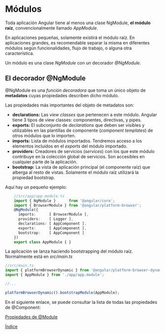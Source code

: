 # Módulos

Toda aplicación Angular tiene al menos una clase NgModule, **el módulo raíz**, convencionalmente llamado *AppModule*.

En aplicaciones pequeñas, solamente existirá el módulo raíz. En aplicaciones grandes, es recomendable separar la misma en diferentes módulos según funcionalidades, flujo de trabajo, o alguna otra característica.

Un módulo es una clase *NgModule* con un decorador *@NgModule*.

## El decorador @NgModule
@NgModule es una *función decoradora* que toma un único objeto de **metadatos** cuyas propiedades describen dicho módulo. 

Las propiedades más importantes del objeto de metadatos son:

- **declarations:** Las *view classes* que pertenecen a este módulo. Angular tiene 3 tipos de view classes: componentes, directivas, y pipes.
- **exports:** El subconjunto de *declarations* que deben ser visibles y utilizables en las plantillas de componente (*component templates*) de otros módulos que lo importen.
- **imports:** Lista de módulos importados. Tendremos acceso a los elementos incluidos en el *exports* del módulo importado.
- **providers:** Creadores de servicios (*services*) con los que este módulo contribuye en la colección global de servicios. Son accesibles en cualquier parte de la aplicación.
- **bootstrap:** La vista de aplicación principal (el componente raíz) que alberga al resto de vistas. Solamente el módulo raíz utilizará la propiedad bootstrap.

Aquí hay un pequeño ejemplo:

```typescript
    //src/app/app.module.ts
    import { NgModule }      from '@angular/core';
    import { BrowserModule } from '@angular/platform-browser';
    @NgModule({
      imports:      [ BrowserModule ],
      providers:    [ Logger ],
      declarations: [ AppComponent ],
      exports:      [ AppComponent ],
      bootstrap:    [ AppComponent ]
    })
    export class AppModule { }
```

La aplicación se lanza haciendo bootstrapping del módulo raíz. Normalmente está en *src/main.ts*

```typescript
//src/main.ts
import { platformBrowserDynamic } from '@angular/platform-browser-dynamic';
import { AppModule } from './app/app.module';

//...

platformBrowserDynamic().bootstrapModule(AppModule);
```

En el siguiente enlace, se puede consultar la lista de todas las propiedades de @Component:

[Propiedades de @Module](https://angular.io/api/core/NgModule)

[Índice](index.md)
